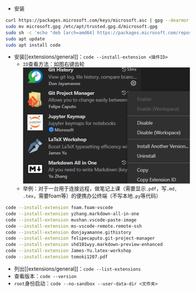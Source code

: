 - 安装
```sh
curl https://packages.microsoft.com/keys/microsoft.asc | gpg --dearmor > microsoft.gpg
sudo mv microsoft.gpg /etc/apt/trusted.gpg.d/microsoft.gpg
sudo sh -c 'echo "deb [arch=amd64] https://packages.microsoft.com/repos/vscode stable main" > /etc/apt/sources.list.d/vscode.list'
sudo apt update
sudo apt install code
```
- 安装[[extensions/general]]：`code --install-extension <插件ID>`
  - `ID`查看方法：如图右键齿轮![](extension-id.png)
  - 举例：对于一台用于连接远程，做笔记上课（需要显示`.pdf`，写`.md, .tex`，需要foam等）的便携办公终端（不写本地`.py`等代码）
```sh
code --install-extension foam.foam-vscode
code --install-extension yzhang.markdown-all-in-one
code --install-extension mushan.vscode-paste-image
code --install-extension ms-vscode-remote.remote-ssh
code --install-extension donjayamanne.githistory
code --install-extension felipecaputo.git-project-manager
code --install-extension shd101wyy.markdown-preview-enhanced
code --install-extension James-Yu.latex-workshop
code --install-extension tomoki1207.pdf
```
- 列出[[extensions/general]]：`code --list-extensions`
- 查看版本：`code --version`
- `root`身份启动：`code --no-sandbox --user-data-dir <文件夹>`